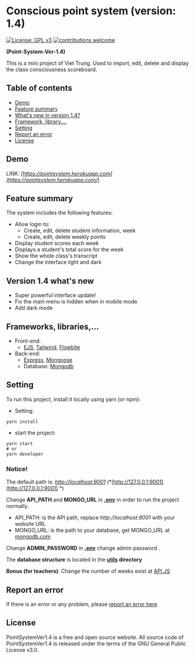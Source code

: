 # Conscious point system (version: 1.4)

[![License: GPL v3](https://img.shields.io/badge/License-GPL%20v3-blue.svg)](https://opensource.org/licenses/GPL-3.0)
[![contributions welcome](https://img.shields.io/badge/contributions-welcome-brightgreen.svg?style=flat)](https://github.com/vietrux/Point-System-Ver-1.4 )

**(Point-System-Ver-1.4)**

This is a mini project of Viet Trung. Used to import, edit, delete and display the class consciousness scoreboard.

## Table of contents
- [Demo](#demo)
- [Feature summary](#feature-summary)
- [What's new in version 1.4?](#version-14-whats-new)
- [Framework, library,...](#frameworks-libraries)
- [Setting](#setting)
- [Report an error](#report-an-error)
- [License](#license)

## Demo
LINK: *[https://pointsystem.herokuapp.com](https://pointsystem.herokuapp.com/)*

## Feature summary
The system includes the following features:
- Allow login to:
  - Create, edit, delete student information, week
  - Create, edit, delete weekly points
- Display student scores each week
- Displays a student's total score for the week
- Show the whole class's transcript
- Change the interface light and dark

## Version 1.4 what's new

- Super powerful interface update!
- Fix the main menu is hidden when in mobile mode
- Add dark mode

## Frameworks, libraries,...

- Front-end:
  - [EJS](https://github.com/mde/ejs), [Tailwind](https://github.com/tailwindlabs/tailwindcss), [Flowbite](https://github.com/themesberg/flowbite )
- Back-end:
  - [Express](https://github.com/expressjs/express), [Mongoose](https://github.com/Automattic/mongoose)
  - Database: [Mongodb](https://github.com/mongodb)
  

## Setting

To run this project, install it locally using yarn (or npm):
- Setting:
```
yarn install
```
- start the project:
```
yarn start
# or
yarn developer
```
### Notice!
The default path is: *[http://localhost:9001](http://localhost:9001)* (*[http://127.0.0.1:9001](http://127.0.0.1:9001) *)

Change **API_PATH** and **MONGO_URL** in **[.env](https://github.com/vietrux/Point-System-Ver-1.4/blob/main/.env)** in order to run the project normally.
- API_PATH: is the API path, replace *http://<span></span>localhost:9001* with your website URL
- MONGO_URL: is the path to your database, get MONGO_URL at [mongodb.com](https://www.mongodb.com/)

Change **ADMIN_PASSWORD** in **[.env](https://github.com/vietrux/Point-System-Ver-1.4/blob/main/.env)** change admin password .

The **database structure** is located in the **[utils](https://github.com/vietrux/Point-System-Ver-1.4/tree/main/utils) directory**

**Bonus (for teachers)**: Change the number of weeks exist at [API.JS](https://github.com/vietrux/Point-System-Ver-1.4/blob/main/routes/api.js)

## Report an error
If there is an error or any problem, please [report an error here](https://github.com/vietrux/Point-System-Ver-1.4/issues)

## License
PointSystemVer1.4 is a free and open source website. All source code of PointSystemVer1.4 is released under the terms of the GNU General Public License v3.0. 
